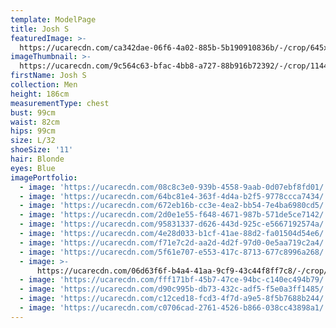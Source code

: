 ```yaml
---
template: ModelPage
title: Josh S
featuredImage: >-
  https://ucarecdn.com/ca342dae-06f6-4a02-885b-5b190910836b/-/crop/645x360/0,0/-/preview/
imageThumbnail: >-
  https://ucarecdn.com/9c564c63-bfac-4bb8-a727-88b916b72392/-/crop/1144x1632/1054,0/-/preview/
firstName: Josh S
collection: Men
height: 186cm
measurementType: chest
bust: 99cm
waist: 82cm
hips: 99cm
size: L/32
shoeSize: '11'
hair: Blonde
eyes: Blue
imagePortfolio:
  - image: 'https://ucarecdn.com/08c8c3e0-939b-4558-9aab-0d07ebf8fd01/'
  - image: 'https://ucarecdn.com/64bc81e4-363f-4d4a-b2f5-9778ccca7434/'
  - image: 'https://ucarecdn.com/672eb16b-cc3e-4ea2-bb54-7e4ba6980cd5/'
  - image: 'https://ucarecdn.com/2d0e1e55-f648-4671-987b-571de5ce7142/'
  - image: 'https://ucarecdn.com/95831337-d626-443d-925c-e5667192574a/'
  - image: 'https://ucarecdn.com/4e28d033-b1cf-41ae-88d2-fa01504d54e6/'
  - image: 'https://ucarecdn.com/f71e7c2d-aa2d-4d2f-97d0-0e5aa719c2a4/'
  - image: 'https://ucarecdn.com/5f61e707-e553-417c-8713-677c8996a268/'
  - image: >-
      https://ucarecdn.com/06d63f6f-b4a4-41aa-9cf9-43c44f8ff7c8/-/crop/775x1061/0,0/-/preview/
  - image: 'https://ucarecdn.com/fff171bf-45b7-47ce-94bc-c140ec494b79/'
  - image: 'https://ucarecdn.com/d90c995b-db73-432c-adf5-f5e0a3ff1485/'
  - image: 'https://ucarecdn.com/c12ced18-fcd3-4f7d-a9e5-8f5b7688b244/'
  - image: 'https://ucarecdn.com/c0706cad-2761-4526-b866-038cc43898a1/'
---
```


